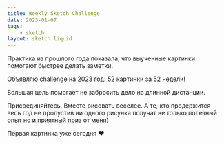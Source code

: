 ```yaml
---
title: Weekly Sketch Challenge
date: 2023-01-07
tags:
    - sketch
layout: sketch.liquid
---
```


Практика из прошлого года показала, что выученные картинки помогают быстрее делать заметки.

Объявляю challenge на 2023 год: 52 картинки за 52 недели!

Большая цель помогает не забросить дело на длинной дистанции.

Присоединяйтесь. Вместе рисовать веселее. А те, кто продержится весь год не пропустив ни одного рисунка получат не только полезный опыт но и приятный приз от меня)

Первая картинка уже сегодня ❤️
